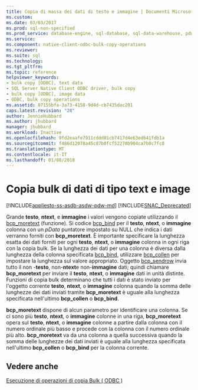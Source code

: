 ```yaml
---
title: Copia di massa dei dati di testo e immagine | Documenti Microsoft
ms.custom: 
ms.date: 03/03/2017
ms.prod: sql-non-specified
ms.prod_service: database-engine, sql-database, sql-data-warehouse, pdw
ms.service: 
ms.component: native-client-odbc-bulk-copy-operations
ms.reviewer: 
ms.suite: sql
ms.technology: 
ms.tgt_pltfrm: 
ms.topic: reference
helpviewer_keywords:
- bulk copy [ODBC], text data
- SQL Server Native Client ODBC driver, bulk copy
- bulk copy [ODBC], image data
- ODBC, bulk copy operations
ms.assetid: 87155bfa-3a73-4158-9d4d-cb7435dac201
caps.latest.revision: "28"
author: JennieHubbard
ms.author: jhubbard
manager: jhubbard
ms.workload: Inactive
ms.openlocfilehash: 9fd2eaafe7911cddd81cb7417d4e63ed641fdb1a
ms.sourcegitcommit: f486d12078a45c87b0fcf52270b904ca7b0c7fc8
ms.translationtype: MT
ms.contentlocale: it-IT
ms.lasthandoff: 01/08/2018
---
```

# <a name="bulk-copying-text-and-image-data"></a>Copia bulk di dati di tipo text e image
[!INCLUDE[appliesto-ss-asdb-asdw-pdw-md](../../includes/appliesto-ss-asdb-asdw-pdw-md.md)]
[!INCLUDE[SNAC_Deprecated](../../includes/snac-deprecated.md)]

  Grande **testo**, **ntext**, e **immagine** i valori vengono copiate utilizzando il [bcp_moretext](../../relational-databases/native-client-odbc-extensions-bulk-copy-functions/bcp-moretext.md) (funzione). Si codice [bcp_bind](../../relational-databases/native-client-odbc-extensions-bulk-copy-functions/bcp-bind.md) per il **testo**, **ntext**, o **immagine** colonna con un *pData* puntatore impostato su NULL che indica i dati verranno forniti con **bcp_moretext**. È importante specificare la lunghezza esatta dei dati forniti per ogni **testo**, **ntext**, o **immagine** colonna in ogni riga con la copia bulk. Se la lunghezza dei dati per una colonna è diversa dalla lunghezza della colonna specificata [bcp_bind](../../relational-databases/native-client-odbc-extensions-bulk-copy-functions/bcp-bind.md), utilizzare [bcp_collen](../../relational-databases/native-client-odbc-extensions-bulk-copy-functions/bcp-collen.md) per impostare la lunghezza sul valore appropriato. Oggetto [bcp_sendrow](../../relational-databases/native-client-odbc-extensions-bulk-copy-functions/bcp-sendrow.md) invia tutto il non -**testo**, non-**ntext**e non-**immagine** dati; quindi chiamare **bcp_moretext** per inviare il **testo**, **ntext**, o **immagine** dati in unità distinte. Funzioni di copia bulk determinano che tutti i dati è stato inviato per l'oggetto corrente **testo**, **ntext**, o **immagine** colonna quando la somma delle lunghezze dei dati inviati tramite **bcp_moretext** è uguale alla lunghezza specificata nell'ultimo **bcp_collen** o **bcp_bind**.  
  
 **bcp_moretext** dispone di alcun parametro per identificare una colonna. Se ci sono più **testo**, **ntext**, o **immagine** colonne in una riga, **bcp_moretext** opera sul **testo**, **ntext**, o **immagine** colonne a partire dalla colonna con il numero ordinale più basso e procede con la colonna con il numero ordinale più alto. **bcp_moretext** va da una colonna a quella successiva quando la somma delle lunghezze dei dati inviati è uguale alla lunghezza specificata nell'ultimo **bcp_collen** o **bcp_bind** per la colonna corrente.  
  
## <a name="see-also"></a>Vedere anche  
 [Esecuzione di operazioni di copia Bulk &#40; ODBC &#41;](../../relational-databases/native-client-odbc-bulk-copy-operations/performing-bulk-copy-operations-odbc.md)  
  
  
